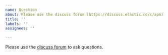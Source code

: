 ```yaml
---
name: Question
about: Please use the discuss forum (https://discuss.elastic.co/c/apm) to ask questions
title: ''
labels: ''
assignees: ''

---
```


Please use the [discuss forum](https://discuss.elastic.co/c/apm) to ask questions.
